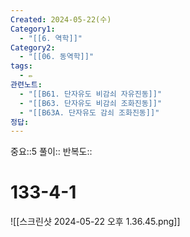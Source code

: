 ```yaml
---
Created: 2024-05-22(수)
Category1:
  - "[[6. 역학]]"
Category2:
  - "[[06. 동역학]]"
tags:
  - ✏️
관련노트:
  - "[[B61. 단자유도 비감쇠 자유진동]]"
  - "[[B63. 단자유도 비감쇠 조화진동]]"
  - "[[B63A. 단자유도 감쇠 조화진동]]"
정답:
---
```

중요::5
풀이::
반복도::
#  133-4-1

![[스크린샷 2024-05-22 오후 1.36.45.png]]